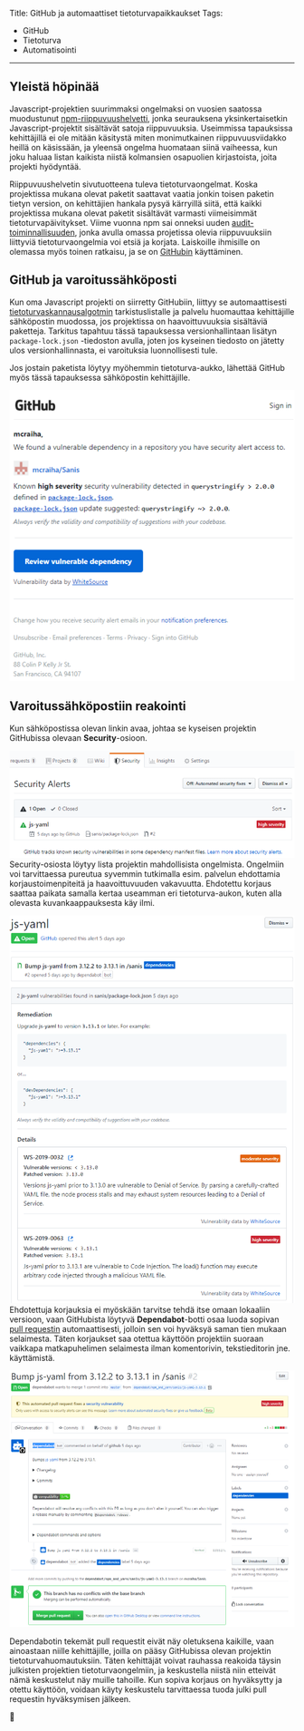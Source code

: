 Title: GitHub ja automaattiset tietoturvapaikkaukset
Tags: 
  - GitHub
  - Tietoturva
  - Automatisointi
---
## Yleistä höpinää

Javascript-projektien suurimmaksi ongelmaksi on vuosien saatossa muodustunut [npm-riippuvuushelvetti](https://antongorbikov.wordpress.com/2018/02/07/npm-dependency-hell/), jonka seurauksena yksinkertaisetkin Javascript-projektit sisältävät satoja riippuvuuksia. Useimmissa tapauksissa kehittäjillä ei ole mitään käsitystä miten monimutkainen riippuvuusviidakko heillä on käsissään, ja yleensä ongelma huomataan siinä vaiheessa, kun joku haluaa listan kaikista niistä kolmansien osapuolien kirjastoista, joita projekti hyödyntää.

Riippuvuushelvetin sivutuotteena tuleva tietoturvaongelmat. Koska projektissa mukana olevat paketit saattavat vaatia jonkin toisen paketin tietyn version, on kehittäjien hankala pysyä kärryillä siitä, että kaikki projektissa mukana olevat paketit sisältävät varmasti viimeisimmät tietoturvapäivitykset. Viime vuonna npm sai onneksi uuden [audit-toiminnallisuuden](https://blog.npmjs.org/post/173719309445/npm-audit-identify-and-fix-insecure), jonka avulla omassa projetissa olevia riippuvuuksiin liittyviä tietoturvaongelmia voi etsiä ja korjata. Laiskoille ihmisille on olemassa myös toinen ratkaisu, ja se on [GitHubin](https://github.com/) käyttäminen.

## GitHub ja varoitussähköposti

Kun oma Javascript projekti on siirretty GitHubiin, liittyy se automaattisesti [tietoturvaskannausalgotmin](https://help.github.com/en/articles/about-security-alerts-for-vulnerable-dependencies) tarkistuslistalle ja palvelu huomauttaa kehittäjille sähköpostin muodossa, jos projektissa on haavoittuvuuksia sisältäviä paketteja. Tarkitus tapahtuu tässä tapauksessa versionhallintaan lisätyn `package-lock.json` -tiedoston avulla, joten jos kyseinen tiedosto on jätetty ulos versionhallinnasta, ei varoituksia luonnollisesti tule.

Jos jostain paketista löytyy myöhemmin tietoturva-aukko, lähettää GitHub myös tässä tapauksessa sähköpostin kehittäjille.

![GitHub ja sähköpostivaroitus](../images/github_npm_varoitus.png)

## Varoitussähköpostiin reakointi

Kun sähköpostissa olevan linkin avaa, johtaa se kyseisen projektin GitHubissa olevaan **Security**-osioon.

![GitHub ja Security-osio](../images/github_security_osio.png)  
Security-osiosta löytyy lista projektin mahdollisista ongelmista. Ongelmiin voi tarvittaessa pureutua syvemmin tutkimalla esim. palvelun ehdottamia korjaustoimenpiteitä ja haavoittuvuuden vakavuutta. Ehdotettu korjaus saattaa paikata samalla kertaa useamman eri tietoturva-aukon, kuten alla olevasta kuvankaappauksesta käy ilmi.

![GitHub ja Security-huomautus](../images/github_security_huomautus.png)  
Ehdotettuja korjauksia ei myöskään tarvitse tehdä itse omaan lokaaliin versioon, vaan GitHubista löytyvä **Dependabot**-botti osaa luoda sopivan [pull requestin](https://en.wikipedia.org/wiki/Distributed_version_control#Pull_requests) automaattisesti, jolloin sen voi hyväksyä saman tien mukaan selaimesta. Täten korjaukset saa otettua käyttöön projektiin suoraan vaikkapa matkapuhelimen selaimesta ilman komentorivin, tekstieditorin jne. käyttämistä.

![GitHub ja Security pull request](../images/github_security_pull_request.png)

Dependabotin tekemät pull requestit eivät näy oletuksena kaikille, vaan ainoastaan niille kehittäjille, joilla on pääsy GitHubissa olevan projektin tietoturvahuomautuksiin. Täten kehittäjät voivat rauhassa reakoida täysin julkisten projektien tietoturvaongelmiin, ja keskustella niistä niin etteivät nämä keskustelut näy muille tahoille. Kun sopiva korjaus on hyväksytty ja otettu käyttöön, voidaan käyty keskustelu tarvittaessa tuoda julki pull requestin hyväksymisen jälkeen.

🐛